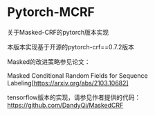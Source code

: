 # Pytorch-MCRF
关于Masked-CRF的pytorch版本实现

本版本实现基于开源的pytorch-crf==0.7.2版本

Masked的改进策略参见论文：

Masked Conditional Random Fields for Sequence Labeling[https://arxiv.org/abs/2103.10682]

tensorflow版本的实现，请参见作者提供的代码：
https://github.com/DandyQi/MaskedCRF
